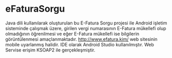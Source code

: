 # eFaturaSorgu
Java dili kullanılarak oluşturulan bu E-Fatura Sorgu projesi ile Android işletim sisteminde çalışmak üzere, girilen vergi numarasının E-Fatura mükellefi olup olmadığının öğrenilmesi ve eğer E-Fatura mükellefi ise bilgilerin görüntülenmesi amaçlanmaktadır. http://www.efatura.kim/ web sitesinin mobile uyarlanmış halidir. IDE olarak Android Studio kullanılmıştır. Web Servise erişim KSOAP2 ile gerçekleşmiştir.
